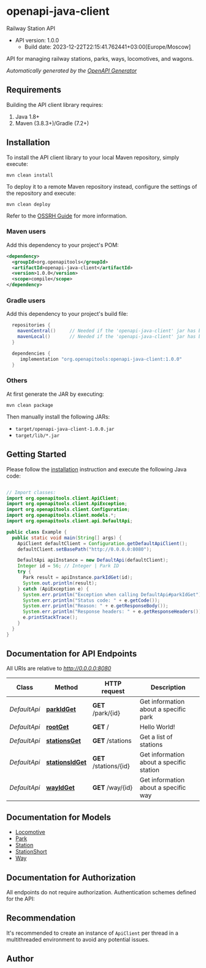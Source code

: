 # openapi-java-client

Railway Station API
- API version: 1.0.0
  - Build date: 2023-12-22T22:15:41.762441+03:00[Europe/Moscow]

API for managing railway stations, parks, ways, locomotives, and wagons.


*Automatically generated by the [OpenAPI Generator](https://openapi-generator.tech)*


## Requirements

Building the API client library requires:
1. Java 1.8+
2. Maven (3.8.3+)/Gradle (7.2+)

## Installation

To install the API client library to your local Maven repository, simply execute:

```shell
mvn clean install
```

To deploy it to a remote Maven repository instead, configure the settings of the repository and execute:

```shell
mvn clean deploy
```

Refer to the [OSSRH Guide](http://central.sonatype.org/pages/ossrh-guide.html) for more information.

### Maven users

Add this dependency to your project's POM:

```xml
<dependency>
  <groupId>org.openapitools</groupId>
  <artifactId>openapi-java-client</artifactId>
  <version>1.0.0</version>
  <scope>compile</scope>
</dependency>
```

### Gradle users

Add this dependency to your project's build file:

```groovy
  repositories {
    mavenCentral()     // Needed if the 'openapi-java-client' jar has been published to maven central.
    mavenLocal()       // Needed if the 'openapi-java-client' jar has been published to the local maven repo.
  }

  dependencies {
     implementation "org.openapitools:openapi-java-client:1.0.0"
  }
```

### Others

At first generate the JAR by executing:

```shell
mvn clean package
```

Then manually install the following JARs:

* `target/openapi-java-client-1.0.0.jar`
* `target/lib/*.jar`

## Getting Started

Please follow the [installation](#installation) instruction and execute the following Java code:

```java

// Import classes:
import org.openapitools.client.ApiClient;
import org.openapitools.client.ApiException;
import org.openapitools.client.Configuration;
import org.openapitools.client.models.*;
import org.openapitools.client.api.DefaultApi;

public class Example {
  public static void main(String[] args) {
    ApiClient defaultClient = Configuration.getDefaultApiClient();
    defaultClient.setBasePath("http://0.0.0.0:8080");

    DefaultApi apiInstance = new DefaultApi(defaultClient);
    Integer id = 56; // Integer | Park ID
    try {
      Park result = apiInstance.parkIdGet(id);
      System.out.println(result);
    } catch (ApiException e) {
      System.err.println("Exception when calling DefaultApi#parkIdGet");
      System.err.println("Status code: " + e.getCode());
      System.err.println("Reason: " + e.getResponseBody());
      System.err.println("Response headers: " + e.getResponseHeaders());
      e.printStackTrace();
    }
  }
}

```

## Documentation for API Endpoints

All URIs are relative to *http://0.0.0.0:8080*

Class | Method | HTTP request | Description
------------ | ------------- | ------------- | -------------
*DefaultApi* | [**parkIdGet**](docs/DefaultApi.md#parkIdGet) | **GET** /park/{id} | Get information about a specific park
*DefaultApi* | [**rootGet**](docs/DefaultApi.md#rootGet) | **GET** / | Hello World!
*DefaultApi* | [**stationsGet**](docs/DefaultApi.md#stationsGet) | **GET** /stations | Get a list of stations
*DefaultApi* | [**stationsIdGet**](docs/DefaultApi.md#stationsIdGet) | **GET** /stations/{id} | Get information about a specific station
*DefaultApi* | [**wayIdGet**](docs/DefaultApi.md#wayIdGet) | **GET** /way/{id} | Get information about a specific way


## Documentation for Models

 - [Locomotive](docs/Locomotive.md)
 - [Park](docs/Park.md)
 - [Station](docs/Station.md)
 - [StationShort](docs/StationShort.md)
 - [Way](docs/Way.md)


## Documentation for Authorization

All endpoints do not require authorization.
Authentication schemes defined for the API:

## Recommendation

It's recommended to create an instance of `ApiClient` per thread in a multithreaded environment to avoid any potential issues.

## Author



